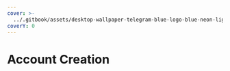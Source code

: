 ```yaml
---
cover: >-
  ../.gitbook/assets/desktop-wallpaper-telegram-blue-logo-blue-neon-lights-creative-blue-abstract-background-telegram-logo-social-network-telegram.jpg
coverY: 0
---
```


# Account Creation

